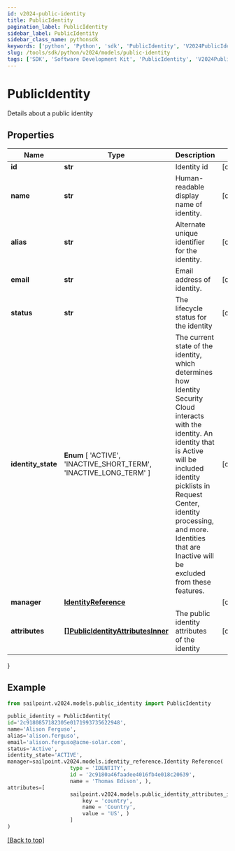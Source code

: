 ```yaml
---
id: v2024-public-identity
title: PublicIdentity
pagination_label: PublicIdentity
sidebar_label: PublicIdentity
sidebar_class_name: pythonsdk
keywords: ['python', 'Python', 'sdk', 'PublicIdentity', 'V2024PublicIdentity'] 
slug: /tools/sdk/python/v2024/models/public-identity
tags: ['SDK', 'Software Development Kit', 'PublicIdentity', 'V2024PublicIdentity']
---
```


# PublicIdentity

Details about a public identity

## Properties

Name | Type | Description | Notes
------------ | ------------- | ------------- | -------------
**id** | **str** | Identity id | [optional] 
**name** | **str** | Human-readable display name of identity. | [optional] 
**alias** | **str** | Alternate unique identifier for the identity. | [optional] 
**email** | **str** | Email address of identity. | [optional] 
**status** | **str** | The lifecycle status for the identity | [optional] 
**identity_state** |  **Enum** [  'ACTIVE',    'INACTIVE_SHORT_TERM',    'INACTIVE_LONG_TERM' ] | The current state of the identity, which determines how Identity Security Cloud interacts with the identity. An identity that is Active will be included identity picklists in Request Center, identity processing, and more. Identities that are Inactive will be excluded from these features.  | [optional] 
**manager** | [**IdentityReference**](identity-reference) |  | [optional] 
**attributes** | [**[]PublicIdentityAttributesInner**](public-identity-attributes-inner) | The public identity attributes of the identity | [optional] 
}

## Example

```python
from sailpoint.v2024.models.public_identity import PublicIdentity

public_identity = PublicIdentity(
id='2c9180857182305e0171993735622948',
name='Alison Ferguso',
alias='alison.ferguso',
email='alison.ferguso@acme-solar.com',
status='Active',
identity_state='ACTIVE',
manager=sailpoint.v2024.models.identity_reference.Identity Reference(
                    type = 'IDENTITY', 
                    id = '2c9180a46faadee4016fb4e018c20639', 
                    name = 'Thomas Edison', ),
attributes=[
                    sailpoint.v2024.models.public_identity_attributes_inner.PublicIdentity_attributes_inner(
                        key = 'country', 
                        name = 'Country', 
                        value = 'US', )
                    ]
)

```
[[Back to top]](#) 

